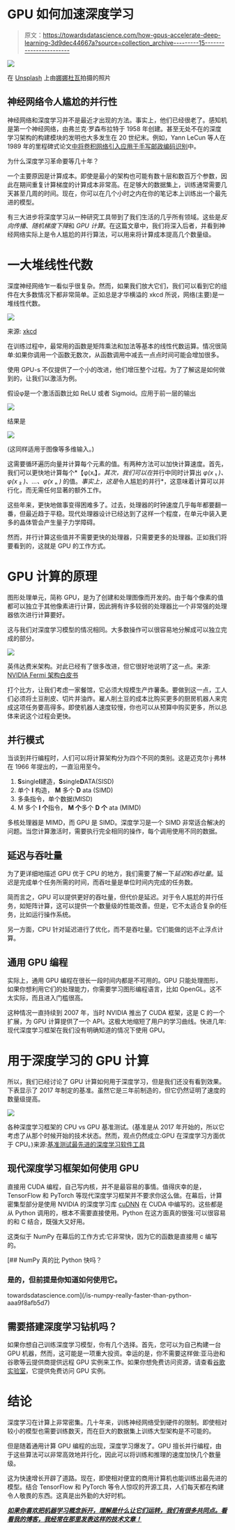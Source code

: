 # GPU 如何加速深度学习

> 原文：<https://towardsdatascience.com/how-gpus-accelerate-deep-learning-3d9dec44667a?source=collection_archive---------15----------------------->

![](img/b8423598922a6f19ac2a9e28221de74d.png)

在 [Unsplash](https://unsplash.com?utm_source=medium&utm_medium=referral) 上由[娜娜杜瓦](https://unsplash.com/@nanadua11?utm_source=medium&utm_medium=referral)拍摄的照片

## 神经网络令人尴尬的并行性

神经网络和深度学习并不是最近才出现的方法。事实上，他们已经很老了。感知机是第一个神经网络，由弗兰克·罗森布拉特于 1958 年创建。甚至无处不在的深度学习架构的构建模块的发明也大多发生在 20 世纪末。例如，Yann LeCun 等人在 1989 年的里程碑式论文[中将卷积网络引入应用于手写邮政编码识别](http://yann.lecun.com/exdb/publis/pdf/lecun-89e.pdf)中。

为什么深度学习革命要等几十年？

一个主要原因是计算成本。即使是最小的架构也可能有数十层和数百万个参数，因此在期间重复计算梯度的计算成本非常高。在足够大的数据集上，训练通常需要几天甚至几周的时间。现在，你可以在几个小时之内在你的笔记本上训练出一个最先进的模型。

有三大进步将深度学习从一种研究工具带到了我们生活的几乎所有领域。这些是*反向传播*、*随机梯度下降*和 *GPU 计算*。在这篇文章中，我们将深入后者，并看到神经网络实际上是令人尴尬的并行算法，可以用来将计算成本提高几个数量级。

# 一大堆线性代数

深度神经网络乍一看似乎很复杂。然而，如果我们放大它们，我们可以看到它的组件在大多数情况下都非常简单。正如总是才华横溢的 xkcd 所说，网络(主要)是一堆线性代数。

![](img/11f26e69226ce872d077531079e39a23.png)

来源: [xkcd](https://xkcd.com/1838/)

在训练过程中，最常用的函数是矩阵乘法和加法等基本的线性代数运算。情况很简单:如果你调用一个函数无数次，从函数调用中减去一点点时间可能会增加很多。

使用 GPU-s 不仅提供了一个小的改进，他们增压整个过程。为了了解这是如何做到的，让我们以激活为例。

假设φ是一个激活函数比如 ReLU 或者 Sigmoid。应用于前一层的输出

![](img/7d966362d22342c9789d3064ddddfae2.png)

结果是

![](img/c13b919b7ce9f68345c6b17a4a38de2f.png)

(这同样适用于图像等多维输入。)

这需要循环遍历向量并计算每个元素的值。有两种方法可以加快计算速度。首先，我们可以更快地计算每个*【φ(xᵢ】*。其次，我们可以在*并行中同时计算出 *φ(x* ₁ *)、φ(x* ₂ *)、…、φ(x* ₙ *)* 的值。*事实上，这是*令人尴尬的并行*，这意味着计算可以并行化，而无需任何显著的额外工作。

这些年来，更快地做事变得困难多了。过去，处理器的时钟速度几乎每年都要翻一番，但最近趋于平稳。现代处理器设计已经达到了这样一个程度，在单元中装入更多的晶体管会产生量子力学障碍。

然而，并行计算这些值并不需要更快的处理器，只需要更多的处理器。正如我们将要看到的，这就是 GPU 的工作方式。

# GPU 计算的原理

图形处理单元，简称 GPU，是为了创建和处理图像而开发的。由于每个像素的值都可以独立于其他像素进行计算，因此拥有许多较弱的处理器比一个非常强的处理器依次进行计算要好。

这与我们对深度学习模型的情况相同。大多数操作可以很容易地分解成可以独立完成的部分。

![](img/ce104ba344b8240ab3b9b218ad2e6bd5.png)

英伟达费米架构。对此已经有了很多改进，但它很好地说明了这一点。来源: [NVIDIA Fermi 架构白皮书](https://www.nvidia.com/content/PDF/fermi_white_papers/NVIDIA_Fermi_Compute_Architecture_Whitepaper.pdf)

打个比方，让我们考虑一家餐馆，它必须大规模生产炸薯条。要做到这一点，工人们必须将土豆削皮、切片并油炸。雇人削土豆的成本比购买更多的厨房机器人来完成这项任务要高得多。即使机器人速度较慢，你也可以从预算中购买更多，所以总体来说这个过程会更快。

## 并行模式

当谈到并行编程时，人们可以将计算架构分为四个不同的类别。这是迈克尔·j·弗林在 1966 年提出的，一直沿用至今。

1.  **S**single**I**建造，**S**single**D**ATA(SISD)
2.  单个 **I** 构造， **M** 多个 **D** ata (SIMD)
3.  多条指令，单个数据(MISD)
4.  M 多个 **I 个**指令， **M 个**多个 **D 个** ata (MIMD)

多核处理器是 MIMD，而 GPU 是 SIMD。深度学习是一个 SIMD 非常适合解决的问题。当您计算激活时，需要执行完全相同的操作，每个调用使用不同的数据。

## 延迟与吞吐量

为了更详细地描述 GPU 优于 CPU 的地方，我们需要了解一下*延迟*和*吞吐量*。延迟是完成单个任务所需的时间，而吞吐量是单位时间内完成的任务数。

简而言之，GPU 可以提供更好的吞吐量，但代价是延迟。对于令人尴尬的并行任务，如矩阵计算，这可以提供一个数量级的性能改善。但是，它不太适合复杂的任务，比如运行操作系统。

另一方面，CPU 针对延迟进行了优化，而不是吞吐量。它们能做的远不止浮点计算。

## 通用 GPU 编程

实际上，通用 GPU 编程在很长一段时间内都是不可用的。GPU 只能处理图形，如果你想利用它们的处理能力，你需要学习图形编程语言，比如 OpenGL。这不太实际，而且进入门槛很高。

这种情况一直持续到 2007 年，当时 NVIDIA 推出了 CUDA 框架，这是 C 的一个扩展，为 GPU 计算提供了一个 API。这极大地缩短了用户的学习曲线。快进几年:现代深度学习框架在我们没有明确知道的情况下使用 GPU。

# 用于深度学习的 GPU 计算

所以，我们已经讨论了 GPU 计算如何用于深度学习，但是我们还没有看到效果。下表显示了 2017 年制定的基准。虽然它是三年前制造的，但它仍然证明了速度的数量级提高。

![](img/b369b078d99f3da06d93b0d41bf482a9.png)

各种深度学习框架的 CPU vs GPU 基准测试。(基准是从 2017 年开始的，所以它考虑了从那个时候开始的技术状态。然而，观点仍然成立:GPU 在深度学习方面优于 CPU。)来源:[基准测试最先进的深度学习软件工具](https://arxiv.org/abs/1608.07249)

## 现代深度学习框架如何使用 GPU

直接用 CUDA 编程，自己写内核，并不是最容易的事情。值得庆幸的是，TensorFlow 和 PyTorch 等现代深度学习框架并不要求你这么做。在幕后，计算密集型部分是使用 NVIDIA 的深度学习库 [cuDNN](https://docs.nvidia.com/deeplearning/sdk/index.html) 在 CUDA 中编写的。这些都是从 Python 调用的，根本不需要直接使用。Python 在这方面真的很强:可以很容易的和 C 结合，既强大又好用。

这类似于 NumPy 在幕后的工作方式:它非常快，因为它的函数是直接用 c 编写的。

[](/is-numpy-really-faster-than-python-aaa9f8afb5d7) [## NumPy 真的比 Python 快吗？

### 是的，但前提是你知道如何使用它。

towardsdatascience.com](/is-numpy-really-faster-than-python-aaa9f8afb5d7) 

## 需要搭建深度学习钻机吗？

如果你想自己训练深度学习模型，你有几个选择。首先，您可以为自己构建一台 GPU 机器，然而，这可能是一项重大投资。幸运的是，你不需要这样做:亚马逊和谷歌等云提供商提供远程 GPU 实例来工作。如果你想免费访问资源，请查看[谷歌实验室](https://colab.research.google.com/notebooks/intro.ipynb)，它提供免费访问 GPU 实例。

# 结论

深度学习在计算上非常密集。几十年来，训练神经网络受到硬件的限制。即使相对较小的模型也需要训练数天，而在巨大的数据集上训练大型架构是不可能的。

但是随着通用计算 GPU 编程的出现，深度学习爆发了。GPU 擅长并行编程，由于这些算法可以非常高效地并行化，因此可以将训练和推理的速度加快几个数量级。

这为快速增长开辟了道路。现在，即使相对便宜的商用计算机也能训练出最先进的模型。结合 TensorFlow 和 PyTorch 等令人惊叹的开源工具，人们每天都在构建令人敬畏的东西。这真是出外勤的大好时机。

[***如果你喜欢把机器学习概念拆开，理解是什么让它们运转，我们有很多共同点。看看我的博客，我经常在那里发表这样的技术文章！***](https://www.tivadardanka.com/blog)
